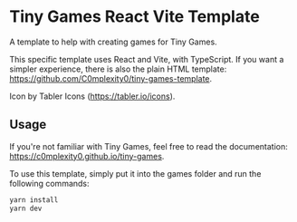 # Tiny Games React Vite Template

A template to help with creating games for Tiny Games.

This specific template uses React and Vite, with TypeScript. If you want a simpler experience, there is also the plain HTML template: https://github.com/C0mplexity0/tiny-games-template.

Icon by Tabler Icons (https://tabler.io/icons).

## Usage
If you're not familiar with Tiny Games, feel free to read the documentation: https://c0mplexity0.github.io/tiny-games.

To use this template, simply put it into the games folder and run the following commands:

```bash
yarn install
yarn dev
```

